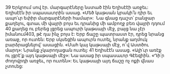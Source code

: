 39 Երկրում սով էր. մարգարէները նստած էին Եղիսէէի առջեւ: Եղիսէէն իր սպասաւորին ասաց. «Մեծ կաթսան կրակի՛ն դիր եւ ապո՛ւր եփիր մարգարէների համար»:  Նա գնաց դաշտ՝ բանջար քաղելու, գտաւ մի վայրի բոյս եւ դրանից մի ամբողջ բեռ վայրի դդում 40 քաղեց ու բերեց լցրեց ապուրի կաթսայի մէջ, բայց նա չէր իմանում403, թէ դա ինչ բոյս է: Երբ ճաշը պատրաստ էր, դրեց նրանց առաջ, որ ուտեն: Երբ սկսեցին ապուրն ուտել, նրանք աղմուկ բարձրացնելով՝ ասացին. «Մահ կայ կաթսայի մէջ, ո՜վ Աստծու մարդ»: Նրանք չկարողացան ուտել: 41 Եղիսէէն ասաց. «Ալի՛ւր առէք ու լցրէ՛ք այդ կաթսայի մէջ»: Նա ասաց իր սպասաւոր Գէեզիին. «Դի՛ր ժողովրդի առջեւ, որ ուտեն»: Եւ կաթսայի այդ ճաշը ոչ ոքի վնաս չտուեց:
